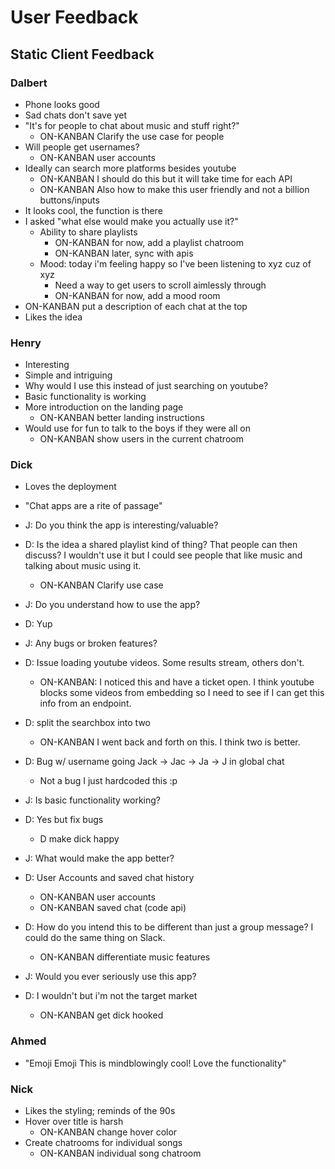 # User Feedback

## Static Client Feedback
### Dalbert
- Phone looks good
- Sad chats don't save yet
- "It's for people to chat about music and stuff right?"
    - ON-KANBAN Clarify the use case for people
- Will people get usernames?
    - ON-KANBAN user accounts
- Ideally can search more platforms besides youtube
    - ON-KANBAN I should do this but it will take time for each API
    - ON-KANBAN Also how to make this user friendly and not a billion buttons/inputs
- It looks cool, the function is there
- I asked "what else would make you actually use it?"
    - Ability to share playlists
        - ON-KANBAN for now, add a playlist chatroom
        - ON-KANBAN later, sync with apis
    - Mood: today i'm feeling happy so I've been listening to xyz cuz of xyz
        - Need a way to get users to scroll aimlessly through 
        - ON-KANBAN for now, add a mood room
- ON-KANBAN put a description of each chat at the top
- Likes the idea

### Henry
- Interesting
- Simple and intriguing
- Why would I use this instead of just searching on youtube?
- Basic functionality is working
- More introduction on the landing page
    - ON-KANBAN better landing instructions
- Would use for fun to talk to the boys if they were all on
    - ON-KANBAN show users in the current chatroom

### Dick
- Loves the deployment
- "Chat apps are a rite of passage"

- J: Do you think the app is interesting/valuable?
- D: Is the idea a shared playlist kind of thing? That people can then discuss? I wouldn't use it but I could see people that like music and talking about music using it.
    - ON-KANBAN Clarify use case
- J: Do you understand how to use the app?
- D: Yup
- J: Any bugs or broken features?
- D: Issue loading youtube videos. Some results stream, others don't.
    - ON-KANBAN: I noticed this and have a ticket open. I think youtube blocks some videos from embedding so I need to see if I can get this info from an endpoint.
- D: split the searchbox into two
    - ON-KANBAN I went back and forth on this. I think two is better.
- D: Bug w/ username going Jack -> Jac -> Ja -> J in global chat
    - Not a bug I just hardcoded this :p
- J: Is basic functionality working?
- D: Yes but fix bugs
    - D make dick happy
- J: What would make the app better?
- D: User Accounts and saved chat history
    - ON-KANBAN user accounts 
    - ON-KANBAN saved chat (code api)
- D: How do you intend this to be different than just a group message? I could do the same thing on Slack.
    - ON-KANBAN differentiate music features
- J: Would you ever seriously use this app?
- D: I wouldn't but i'm not the target market
    - ON-KANBAN get dick hooked

### Ahmed
- "Emoji Emoji This is mindblowingly cool! Love the functionality"

### Nick
- Likes the styling; reminds of the 90s
- Hover over title is harsh
    - ON-KANBAN change hover color
- Create chatrooms for individual songs
    - ON-KANBAN individual song chatroom